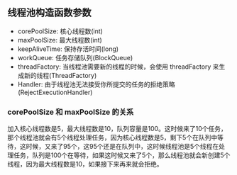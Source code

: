 ## 线程池构造函数参数
* corePoolSize: 核心线程数(int)
* maxPoolSize: 最大线程数(int)
* keepAliveTime: 保持存活时间(long)
* workQueue: 任务存储队列(BlockQueue)
* threadFactory: 当线程池需要新的线程的时候，会使用 threadFactory 来生成新的线程(ThreadFactory)
* Handler: 由于线程池无法接受你所提交的任务的拒绝策略(RejectExecutionHandler)

### corePoolSize 和 maxPoolSize 的关系
加入核心线程数是5，最大线程数是10，队列容量是100。这时候来了10个任务，那个线程池就会有5个线程处理任务，因为核心线程数是5，剩下5个在队列中等待，这时候，又来了95个，这95个还是在队列中，这时候线程池是5个线程在处理任务，队列是100个在等待，如果这时候又来了5个，那么线程池就会新创建5个线程，因为最大线程数是10，如果接下来再来就会拒绝。
